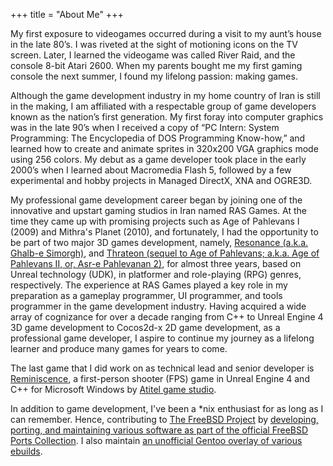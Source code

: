 +++
title = "About Me"
+++

My first exposure to videogames occurred during a visit to my aunt’s house in the late 80’s. I was riveted at the sight of motioning icons on the TV screen. Later, I learned the videogame was called River Raid, and the console 8-bit Atari 2600. When my parents bought me my first gaming console the next summer, I found my lifelong passion: making games.

Although the game development industry in my home country of Iran is still in the making, I am affiliated with a respectable group of game developers known as the nation’s first generation. My first foray into computer graphics was in the late 90’s when I received a copy of “PC Intern: System Programming: The Encyclopedia of DOS Programming Know-how,” and learned how to create and animate sprites in 320x200 VGA graphics mode using 256 colors. My debut as a game developer took place in the early 2000’s when I learned about Macromedia Flash 5, followed by a few experimental and hobby projects in Managed DirectX, XNA and OGRE3D.

My professional game development career began by joining one of the innovative and upstart gaming studios in Iran named RAS Games. At the time they came up with promising projects such as Age of Pahlevans I (2009) and Mithra's Planet (2010), and fortunately, I had the opportunity to be part of two major 3D games development, namely, [Resonance (a.k.a. Ghalb-e Simorgh)](/projects/#resonance), and [Thrateon (sequel to Age of Pahlevans; a.k.a. Age of Pahlevans II, or, Asr-e Pahlevanan 2)](/projects/#thrateon), for almost three years, based on Unreal technology (UDK), in platformer and role-playing (RPG) genres, respectively. The experience at RAS Games played a key role in my preparation as a gameplay programmer, UI programmer, and tools programmer in the game development industry. Having acquired a wide array of cognizance for over a decade ranging from C++ to Unreal Engine 4 3D game development to Cocos2d-x 2D game development, as a professional game developer, I aspire to continue my journey as a lifelong learner and produce many games for years to come.

The last game that I did work on as technical lead and senior developer is [Reminiscence](/projects/#reminiscence), a first-person shooter (FPS) game in Unreal Engine 4 and C++ for Microsoft Windows by [Atitel game studio](http://atitel.com/).

In addition to game development, I've been a \*nix enthusiast for as long as I can remember. Hence, contributing to [The FreeBSD Project](https://freebsd.org/) by [developing, porting, and maintaining various software as part of the official FreeBSD Ports Collection](https://freebsd.org/cgi/ports.cgi?query=info%40babaei.net&stype=maintainer). I also maintain [an unofficial Gentoo overlay of various ebuilds](https://gpo.zugaina.org/Overlays/NuLL3rr0r).

